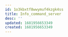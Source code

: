 ```yaml
---
id: 1o3kbxtf8wwymuf4kzgk4ss
title: Info_command_server
desc: ''
updated: 1681956653349
created: 1681956653349
---
```

